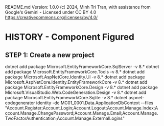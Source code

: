 ﻿README.md
Version: 1.0.0
(c) 2024, Minh Tri Tran, with assistance from Google's Gemini - Licensed under CC BY 4.0
https://creativecommons.org/licenses/by/4.0/


HISTORY - Component Figured
=======================================


STEP 1: Create a new project
----------------------------
dotnet add package Microsoft.EntityFrameworkCore.SqlServer -v 8.*
dotnet add package Microsoft.EntityFrameworkCore.Tools -v 8.*
dotnet add package Microsoft.AspNetCore.Identity.UI -v 8.*
dotnet add package Microsoft.AspNetCore.Identity.EntityFrameworkCore -v 8.*
dotnet add package Microsoft.EntityFrameworkCore.Design -v 8.*
dotnet add package Microsoft.VisualStudio.Web.CodeGeneration.Design -v 8.*
dotnet add package Microsoft.EntityFrameworkCore.Sqlite -v 8.*
dotnet aspnet-codegenerator identity -dc MC01_0001.Data.ApplicationDbContext --files "Account.Register;Account.Login;Account.Logout;Account.Manage.Index;Account.Manage.ChangePassword;Account.Manage.Email;Account.Manage.TwoFactorAuthentication;Account.Manage.ExternalLogins"

